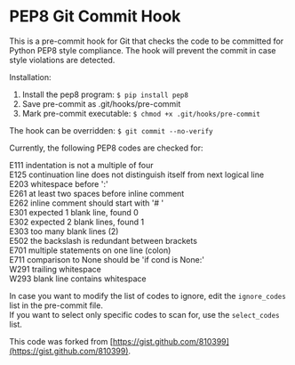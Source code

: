 PEP8 Git Commit Hook
====================

This is a pre-commit hook for Git that checks the code to be committed
for Python PEP8 style compliance.  The hook will prevent the commit in
case style violations are detected.

Installation:

1. Install the pep8 program: ```$ pip install pep8```
2. Save pre-commit as .git/hooks/pre-commit
3. Mark pre-commit executable: ```$ chmod +x .git/hooks/pre-commit```

The hook can be overridden: ```$ git commit --no-verify```

Currently, the following PEP8 codes are checked for:

E111 indentation is not a multiple of four   
E125 continuation line does not distinguish itself from next logical line   
E203 whitespace before ':'   
E261 at least two spaces before inline comment   
E262 inline comment should start with '# '   
E301 expected 1 blank line, found 0   
E302 expected 2 blank lines, found 1   
E303 too many blank lines (2)   
E502 the backslash is redundant between brackets   
E701 multiple statements on one line (colon)   
E711 comparison to None should be 'if cond is None:'   
W291 trailing whitespace   
W293 blank line contains whitespace   

In case you want to modify the list of codes to ignore, edit the
```ignore_codes``` list in the pre-commit file.   
If you want to select only specific codes to scan for, use the
```select_codes``` list.

This code was forked from [https://gist.github.com/810399](https://gist.github.com/810399).